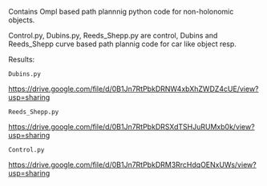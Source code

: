 Contains Ompl based path plannnig python code for non-holonomic objects.

Control.py, Dubins.py, Reeds_Shepp.py are control, Dubins and Reeds_Shepp curve based path plannig code for car like object resp.

Results:

    Dubins.py      
    
https://drive.google.com/file/d/0B1Jn7RtPbkDRNW4xbXhZWDZ4cUE/view?usp=sharing

    Reeds_Shepp.py 
    
https://drive.google.com/file/d/0B1Jn7RtPbkDRSXdTSHJuRUMxb0k/view?usp=sharing
    
    Control.py    
    
https://drive.google.com/file/d/0B1Jn7RtPbkDRM3RrcHdqOENxUWs/view?usp=sharing



